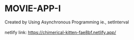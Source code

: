 # MOVIE-APP-I

Created by Using Asynchronous Programming ie., setInterval
<br/>
<br/>
netlify link: https://chimerical-kitten-fae8bf.netlify.app/
